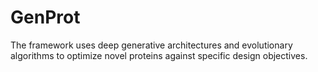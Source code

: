 # GenProt

The framework uses deep generative architectures and evolutionary algorithms to optimize novel proteins against specific design objectives. 
